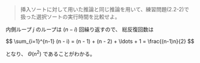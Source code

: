 <!--
<script type="text/javascript" async
  src="https://cdnjs.cloudflare.com/ajax/libs/mathjax/2.7.7/MathJax.js?config=TeX-MML-AM_CHTML">
</script>
-->
>挿入ソートに対して用いた推論と同じ推論を用いて、練習問題(2.2-2)で扱った選択ソートの実行時間を比較せよ。

内側ループ $j$ のループは $(n - i)$ 回繰り返すので、
総反復回数は

$$
\sum_{i=1}^{n-1} (n - i) = (n - 1) + (n - 2) + \ldots + 1 = \frac{(n-1)n}{2}
$$

となり、
$\Theta (n^2)$ であることがわかる。